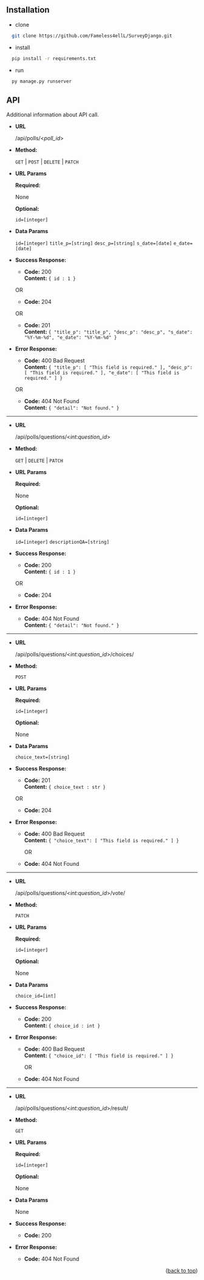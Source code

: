 <!-- GETTING STARTED -->
## Installation

* clone
```sh
  git clone https://github.com/Fameless4ellL/SurveyDjango.git
```
* install 
```sh
  pip install -r requirements.txt
```
* run
```sh
  py manage.py runserver
```
<!--### Docker

 TODO
-->


**API**
----
  Additional information about API call.

* **URL**

  /api/polls/<_poll_id_>

* **Method:**

  `GET` | `POST` | `DELETE` | `PATCH`
  
*  **URL Params** 

   **Required:**
 
   None

   **Optional:**
 
   `id=[integer]`
   

* **Data Params**

  `id=[integer]` `title_p=[string]` `desc_p=[string]` `s_date=[date]` `e_date=[date]`

* **Success Response:**

  * **Code:** 200 <br />
    **Content:** `{ id : 1 }`
    
  OR
  
  * **Code:** 204 <br />
  
  OR
  
  * **Code:** 201 <br />
    **Content:** `{
        "title_p": "title_p",
        "desc_p": "desc_p",
        "s_date": "%Y-%m-%d",
        "e_date": "%Y-%m-%d"
    }`
 
* **Error Response:**

  * **Code:** 400 Bad Request <br />
    **Content:** `{
    "title_p": [
        "This field is required."
    ],
    "desc_p": [
        "This field is required."
    ],
    "e_date": [
        "This field is required."
    ]
}`

  OR

  * **Code:** 404 Not Found <br />
    **Content:** `{
    "detail": "Not found."
}`

----


* **URL**

  /api/polls/questions/<_int:question_id_>

* **Method:**

  `GET` | `DELETE` | `PATCH`
  
*  **URL Params** 

   **Required:**
 
   None

   **Optional:**
 
   `id=[integer]`
   

* **Data Params**

  `id=[integer]` `descriptionQA=[string]`

* **Success Response:**

  * **Code:** 200 <br />
    **Content:** `{ id : 1 }`
    
  OR
  
  * **Code:** 204 <br />
  
 
* **Error Response:**

  * **Code:** 404 Not Found <br />
    **Content:** `{
    "detail": "Not found."
}`

----

* **URL**

  /api/polls/questions/<_int:question_id_>/choices/

* **Method:**

  `POST` 
  
*  **URL Params** 

   **Required:**
 
   `id=[integer]`

   **Optional:**
 
   None
   

* **Data Params**

  `choice_text=[string]`

* **Success Response:**

  * **Code:** 201 <br />
    **Content:** `{ choice_text : str }`
    
  OR
  
  * **Code:** 204 <br />
  
 
* **Error Response:**

  * **Code:** 400 Bad Request <br />
    **Content:** `{
    "choice_text": [
        "This field is required."
    ]
}`

    OR
    
  * **Code:** 404 Not Found <br />

----

* **URL**

  /api/polls/questions/<_int:question_id_>/vote/

* **Method:**

  `PATCH` 
  
*  **URL Params** 

   **Required:**
 
   `id=[integer]`

   **Optional:**
 
   None
   

* **Data Params**

  `choice_id=[int]`

* **Success Response:**

  * **Code:** 200 <br />
    **Content:** `{ choice_id : int }`
  
 
* **Error Response:**

  * **Code:** 400 Bad Request <br />
    **Content:** `{
    "choice_id": [
        "This field is required."
    ]
}`

    OR
    
  * **Code:** 404 Not Found <br />

----

* **URL**

  /api/polls/questions/<_int:question_id_>/result/

* **Method:**

  `GET` 
  
*  **URL Params** 

   **Required:**
 
   `id=[integer]`

   **Optional:**
 
   None

* **Data Params**

   None

* **Success Response:**

  * **Code:** 200 <br />
    
* **Error Response:**
   
  * **Code:** 404 Not Found <br />
  
<p align="right">(<a href="#top">back to top</a>)</p>
